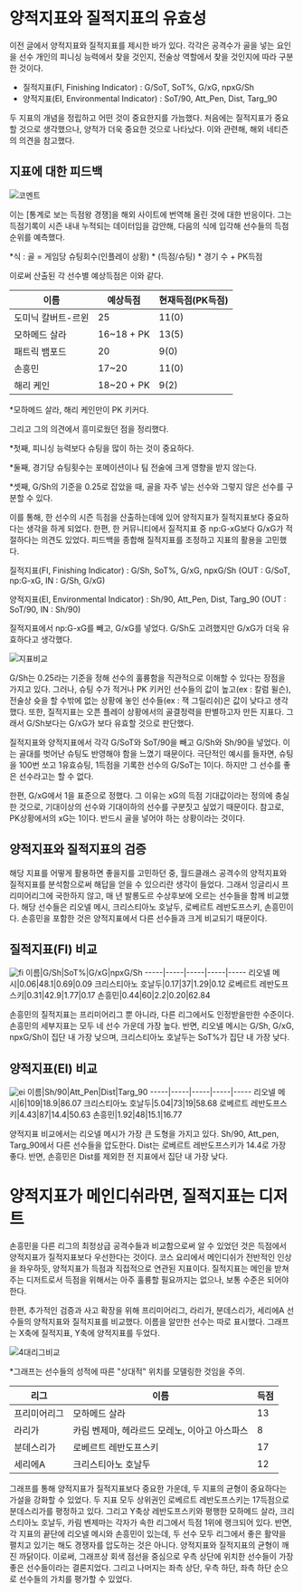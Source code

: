 # 양적지표와 질적지표의 유효성

 이전 글에서 양적지표와 질적지표를 제시한 바가 있다. 각각은 공격수가 골을 넣는 요인을 선수 개인의 피니싱 능력에서 찾을 것인지, 전술상 역할에서 찾을 것인지에 따라 구분한 것이다. 

* 질적지표(FI, Finishing Indicator) : G/SoT, SoT%, G/xG, npxG/Sh
* 양적지표(EI, Environmental Indicator) : SoT/90, Att_Pen, Dist, Targ_90


 두 지표의 개념을 정립하고 어떤 것이 중요한지를 가늠했다. 처음에는 질적지표가 중요할 것으로 생각했으나, 양적가 더욱 중요한 것으로 나타났다. 이와 관련해, 해외 네티즌의 의견을 참고했다. 

## 지표에 대한 피드백

![코멘트](https://user-images.githubusercontent.com/75112520/103150877-d3097180-47bb-11eb-8980-4829d6820604.png)

 이는 [통계로 보는 득점왕 경쟁]을 해외 사이트에 번역해 올린 것에 대한 반응이다. 그는 득점기록이 시즌 내내 누적되는 데이터임을 감안해, 다음의 식에 입각해 선수들의 득점순위를 예측했다. 

*식 : 골 = 게임당 슈팅회수(인플레이 상황) * (득점/슈팅) * 경기 수 + PK득점

 이로써 산출된 각 선수별 예상득점은 이와 같다. 

이름|예상득점|현재득점(PK득점)
-----|-----|-----
도미닉 칼버트-르윈|25|11(0)
모하메드 살라|16~18 + PK |13(5)
패트릭 뱀포드|20|9(0)
손흥민|17~20|11(0)
해리 케인|18~20 + PK|9(2)

*모하메드 살라, 해리 케인만이 PK 키커다. 

  그리고 그의 의견에서 흥미로웠던 점을 정리했다. 
 
 *첫째, 피니싱 능력보다 슈팅을 많이 하는 것이 중요하다. 
 
 *둘째, 경기당 슈팅횟수는 포메이션이나 팀 전술에 크게 영향을 받지 않는다. 
 
 *셋째,  G/Sh의 기준을 0.25로 잡았을 때, 골을 자주 넣는 선수와 그렇지 않은 선수를 구분할 수 있다. 

 이를 통해, 한 선수의 시즌 득점을 산출하는데에 있어 양적지표가 질적지표보다 중요하다는 생각을 하게 되었다. 한편, 한 커뮤니티에서 질적지표 중 np:G-xG보다 G/xG가 적절하다는 의견도 있었다. 피드백을 종합해 질적지표를 조정하고 지표의 활용을 고민했다. 

질적지표(FI, Finishing Indicator) : G/Sh, SoT%, G/xG, npxG/Sh (OUT : G/SoT, np:G-xG, IN : G/Sh, G/xG)

양적지표(EI, Environmental Indicator) : Sh/90, Att_Pen, Dist, Targ_90 (OUT : SoT/90, IN : Sh/90)

 질적지표에서 np:G-xG를 빼고, G/xG를 넣었다. G/Sh도 고려했지만 G/xG가 더욱 유효하다고 생각했다. 
 
![지표비교](https://user-images.githubusercontent.com/75112520/103151282-f1716c00-47bf-11eb-9781-de11f92fea8d.png)
 
 G/Sh는 0.25라는 기준을 정해 선수의 훌륭함을 직관적으로 이해할 수 있다는 장점을 가지고 있다. 그러나, 슈팅 수가 적거나 PK 키커인 선수들의 값이 높고(ex : 칼럼 윌슨), 전술상 슛을 할 수밖에 없는 상황에 놓인 선수들(ex : 잭 그릴리쉬)은 값이 낮다고 생각했다. 또한, 질적지표는 오픈 플레이 상황에서의 골결정력을 판별하고자 만든 지표다. 그래서 G/Sh보다는 G/xG가 보다 유효할 것으로 판단했다. 

 질적지표와 양적지표에서 각각 G/SoT와 SoT/90을 빼고 G/Sh와 Sh/90을 넣었다. 이는 골대를 벗어난 슈팅도 반영해야 함을 느꼈기 때문이다. 극단적인 예시를 들자면, 슈팅을 100번 쏘고 1유효슈팅, 1득점을 기록한 선수의 G/SoT는 1이다. 하지만 그 선수를 좋은 선수라고는 할 수 없다. 

 한편, G/xG에서 1을 표준으로 정했다. 그 이유는 xG의 득점 기대값이라는 정의에 충실한 것으로, 기대이상의 선수와 기대이하의 선수를 구분짓고 싶었기 때문이다. 참고로, PK상황에서의 xG는 1이다. 반드시 골을 넣어야 하는 상황이라는 것이다. 
 
 
## 양적지표와 질적지표의 검증

 해당 지표를 어떻게 활용하면 좋을지를 고민하던 중, 월드클래스 공격수의 양적지표와 질적지표를 분석함으로써 해답을 얻을 수 있으리란 생각이 들었다. 그래서 잉글리시 프리미어리그에 국한하지 않고, 매 년 발롱도르 수상후보에 오르는 선수들을 함께 비교했다. 해당 선수들은 리오넬 메시, 크리스티아노 호날두, 로베르트 레반도프스키, 손흥민이다. 손흥민을 포함한 것은 양적지표에서 다른 선수들과 크게 비교되기 때문이다. 
 
## 질적지표(FI) 비교
![fi](https://user-images.githubusercontent.com/75112520/103154118-d65f2600-47d8-11eb-86e2-0809aa37ce4a.png)
이름|G/Sh|SoT%|G/xG|npxG/Sh
-----|-----|-----|-----|-----
리오넬 메시|0.06|48.1|0.69|0.09
크리스티아노 호날두|0.17|37|1.29|0.12
로베르트 레반도프스키|0.31|42.9|1.77|0.17
손흥민|0.44|60|2.2|0.20|62.84

 손흥민의 질적지표는 프리미어리그 뿐 아니라, 다른 리그에서도 인정받을만한 수준이다. 손흥민의 세부지표는 모두 네 선수 가운데 가장 높다. 반면, 리오넬 메시는 G/Sh, G/xG, npxG/Sh이 집단 내 가장 낮으며, 크리스티아노 호날두는 SoT%가 집단 내 가장 낮다. 

## 양적지표(EI) 비교
![ei](https://user-images.githubusercontent.com/75112520/103154122-d7905300-47d8-11eb-8c40-fcd239fbd859.png)
이름|Sh/90|Att_Pen|Dist|Targ_90
-----|-----|-----|-----|-----
리오넬 메시|6|109|18.9|86.07
크리스티아노 호날두|5.04|73|19|58.68
로베르트 레반도프스키|4.43|87|14.4|50.63
손흥민|1.92|48|15.1|16.77

 양적지표 비교에서는 리오넬 메시가 가장 큰 도형을 가지고 있다. Sh/90, Att_pen, Targ_90에서 다른 선수들을 압도한다. Dist는 로베르트 레반도프스키가 14.4로 가장 좋다. 반면, 손흥민은 Dist를 제외한 전 지표에서 집단 내 가장 낮다. 
 
 
# 양적지표가 메인디쉬라면, 질적지표는 디저트
 손흥민을 다른 리그의 최정상급 공격수들과 비교함으로써 알 수 있었던 것은 득점에서 양적지표가 질적지표보다 우선한다는 것이다. 코스 요리에서 메인디쉬가 전반적인 인상을 좌우하듯, 양적지표가 득점과 직접적으로 연관된 지표이다. 질적지표는 메인을 받쳐주는 디저트로서 득점을 위해서는 아주 훌륭할 필요까지는 없으나, 보통 수준은 되어야 한다. 
 
 한편, 추가적인 검증과 사고 확장을 위해 프리미어리그, 라리가, 분데스리가, 세리에A 선수들의 양적지표와 질적지표를 비교했다. 이름을 알만한 선수는 따로 표시했다. 그래프는 X축에 질적지표, Y축에 양적지표를 두었다. 

![4대리그비교](https://user-images.githubusercontent.com/75112520/103154098-b891c100-47d8-11eb-8a8d-641f50cf0165.png)

*그래프는 선수들의 성적에 따른 "상대적" 위치를 모델링한 것임을 주의.

리그|이름|득점
-----|-----|-----
프리미어리그|모하메드 살라|13
라리가|카림 벤제마, 헤라르드 모레노, 이아고 아스파스|8
분데스리가|로베르트 레반도프스키|17
세리에A|크리스티아노 호날두|12


 그래프를 통해 양적지표가 질적지표보다 중요한 가운데, 두 지표의 균형이 중요하다는 가설을 강화할 수 있었다. 두 지표 모두 상위권인 로베르트 레반도프스키는 17득점으로 분데스리가를 평정하고 있다. 그리고 Y축상 레반도프스키와 평행한 모하메드 살라, 크리스티아노 호날두, 카림 벤제마는 각자가 속한 리그에서 득점 1위에 랭크되어 있다. 반면, 각 지표의 끝단에 리오넬 메시와 손흥민이 있는데, 두 선수 모두 리그에서 좋은 활약을 펼치고 있기는 해도 경쟁자를 압도하는 것은 아니다. 양적지표와 질적지표의 균형이 깨진 까닭이다. 이로써, 그래프상 회색 점선을 중심으로 우측 상단에 위치한 선수들이 가장 좋은 선수들이라는 결론지었다. 그리고 나머지는 좌측 상단, 우측 하단, 좌측 하단 순으로 선수들의 가치를 평가할 수 있었다. 

 
 
